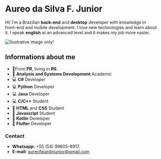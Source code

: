 # Aureo da Silva F. Junior

Hi! I'm a Brazilian **back-end** and **desktop** developer with knowledge in front-end and mobile development. I love new technologies and learn about it. I speak **english** at an advanced level and it makes my job more easier.

![Ilustrative image only!](https://i.imgur.com/b7A2trm.png)


## Informations about me

-  🏡From **PR**, living in **RS**.
- 📒 **Analysis and Systems Development** Academic
- 💻 **C#** Developer
- 💻 **Python** Developer
- 💻 **Java** Developer
- 💻 **C/C++** Student
- 📃 **HTML** and **CSS** Student
- 📃 **Javascript** Student
- 📱  **Kotlin** Developer
- 📱  **Flutter** Developer







###  Contact

- **Whatsapp:**  +55 (54) 99605-8917.
- **E-mail:** aureofajardojunior@gmail.com
